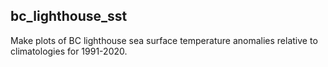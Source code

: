 ## bc_lighthouse_sst

Make plots of BC lighthouse sea surface temperature anomalies relative to climatologies for 1991-2020.
